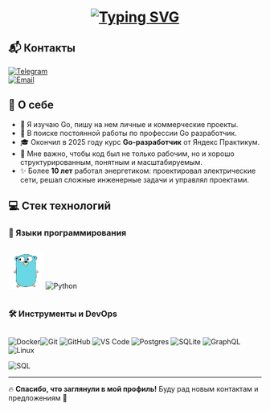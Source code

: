 <h1 align="center"> 
  <a href="https://git.io/typing-svg">
    <img src="https://readme-typing-svg.demolab.com?font=Fira+Code&pause=1000&color=09F76A&center=true&multiline=true&width=435&height=60&lines=Привет!+Меня+зовут+Тимофей;Я+Go-разработчик" alt="Typing SVG" />
  </a> 
</h1>

## 📬 Контакты  
[![Telegram](https://img.shields.io/badge/Telegram-26A5E4?logo=telegram&logoColor=white)](http://t.me/sobolev_t)  
[![Email](https://img.shields.io/badge/Email-red?logo=gmail&logoColor=white)](mailto:ty.sobolev@yandex.ru)  

## 🚀 О себе  
- 🎉 Я изучаю Go, пишу на нем личные и коммерческие проекты.
- 🎯 В поиске постоянной работы по профессии Go разработчик.  
- 🎓 Окончил в 2025 году курс **Go-разработчик** от Яндекс Практикум.  
- 🤖 Мне важно, чтобы код был не только рабочим, но и хорошо структурированным, понятным и масштабируемым.  
- ✨ Более **10 лет** работал энергетиком: проектировал электрические сети, решал сложные инженерные задачи и управлял проектами.  

## 💻 Стек технологий  

### 🔹 Языки программирования  
<p style="display: inline-block"> <img src="https://github.com/devicons/devicon/blob/master/icons/go/go-original.svg" alt="Go" width="70" height="70"/> <img src="https://user-images.githubusercontent.com/116799139/217260685-6ab65e67-bfcd-4615-afef-b2a47a94dee8.png" alt="Python" width="70" height="70"/>

### 🛠️ Инструменты и DevOps
<p style="display: inline-block"> <img src="https://user-images.githubusercontent.com/116799139/217263592-e8fcd48e-ac1d-4836-bb89-22c88c955d35.png" alt="Docker" width="65" height="65"/><img src="https://user-images.githubusercontent.com/116799139/217264018-d7e0aac1-5c18-4453-9d25-bb712ddf943d.png" alt="Git" width="65" height="65"/> <img src="https://user-images.githubusercontent.com/116799139/217264297-3dd7cb2f-bfc2-460d-ad2b-be373e4200ec.png" alt="GitHub" width="65" height="65"/> <img src="https://user-images.githubusercontent.com/116799139/217263293-70ec4fb4-ddd3-4225-a1c7-83a03bec2927.png" alt="VS Code" width="65" height="65"/> <img src="https://user-images.githubusercontent.com/116799139/217263507-a2d5a37c-e3ca-487b-a36d-fb59795890bc.png" alt="Postgres" width="65" height="65"/> <img src="https://cdn.worldvectorlogo.com/logos/sqlite.svg" alt="SQLite" width="65" height="65"/> <img src="https://upload.wikimedia.org/wikipedia/commons/1/17/GraphQL_Logo.svg" alt="GraphQL" width="65" height="65"/> <img src="https://upload.wikimedia.org/wikipedia/commons/a/af/Tux.png" alt="Linux" width="65" height="65"/> </p> <img src="https://user-images.githubusercontent.com/116799139/217261474-c8c6d3b5-ef8b-414c-876e-c1b30c78ebb1.png" alt="SQL" width="70" height="70"/> </p>

---

🔥 **Спасибо, что заглянули в мой профиль!** Буду рад новым контактам и предложениям 🚀  
